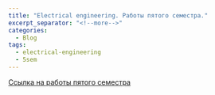 ```yaml
---
title: "Electrical engineering. Работы пятого семестра."
excerpt_separator: "<!--more-->"
categories:
  - Blog
tags:
  - electrical-engineering
  - 5sem
---
```


[Ссылка на работы пятого семестра](https://drive.google.com/drive/folders/1foyWyNkqh4JBbaysD7zDmRXHKFjb81Jn?usp=sharing)
